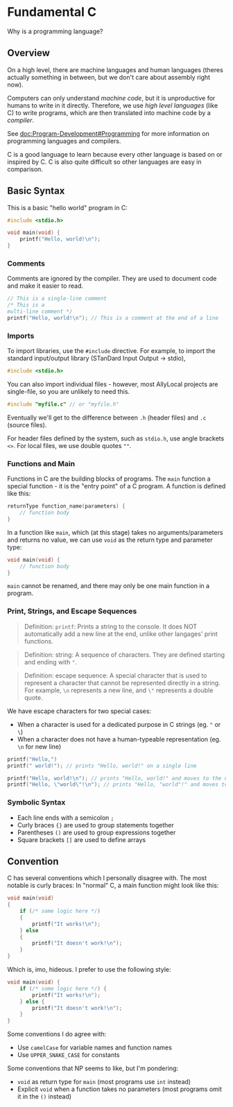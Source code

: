 # Fundamental C

Why is a programming language?

## Overview

On a high level, there are machine languages and human languages (theres actually something in between, 
but we don't care about assembly right now).

Computers can only understand *machine code*, but it is unproductive for humans to write in it directly. 
Therefore, we use *high level languages* (like C) to write programs, which are then translated into 
machine code by a *compiler*.

See <doc:Program-Development#Programming> for more information on programming languages and compilers.

C is a good language to learn because every other language is based on or inspired by C. C is also quite 
difficult so other languages are easy in comparison.

## Basic Syntax

This is a basic "hello world" program in C:
```c
#include <stdio.h>

void main(void) {
    printf("Hello, world!\n");
}
```

### Comments
Comments are ignored by the compiler. They are used to document code and make it easier to read.
```c
// This is a single-line comment
/* This is a
multi-line comment */
printf("Hello, world!\n"); // This is a comment at the end of a line
```

### Imports
To import libraries, use the `#include` directive. For example, to import the standard input/output 
library (STanDard Input Output -> stdio),
```c
#include <stdio.h>
```
You can also import individual files - however, most AllyLocal projects are single-file, so you are 
unlikely to need this.
```c
#include "myfile.c" // or "myfile.h"
```

Eventually we'll get to the difference between `.h` (header files) and `.c` (source files).

For header files defined by the system, such as `stdio.h`, use angle brackets `<>`. For local files, we 
use double quotes `""`.

### Functions and Main

Functions in C are the building blocks of programs. The `main` function a special function - it is the 
"entry point" of a C program. A function is defined like this:
```c
returnType function_name(parameters) {
    // function body
}
```
In a function like `main`, which (at this stage) takes no arguments/parameters and returns no value,
we can use `void` as the return type and parameter type:
```c
void main(void) {
    // function body
}
```

`main` cannot be renamed, and there may only be one main function in a program.

### Print, Strings, and Escape Sequences
> Definition: `printf`: Prints a string to the console. It does NOT automatically add a new line at the 
> end, unlike other langages' print functions.

> Definition: string: A sequence of characters. They are defined starting and ending with `"`.

> Definition: escape sequence: A special character that is used to represent a character that cannot be
> represented directly in a string. For example, `\n` represents a new line, and `\"` represents a double
> quote.

We have escape characters for two special cases:
- When a character is used for a dedicated purpose in C strings (eg. `"` or `\`)
- When a character does not have a human-typeable representation (eg. `\n` for new line)

```c
printf("Hello,")
printf(" world!"); // prints "Hello, world!" on a single line

printf("Hello, world!\n"); // prints "Hello, world!" and moves to the next line
printf("Hello, \"world\"!\n"); // prints "Hello, "world"!" and moves to the next line
```

### Symbolic Syntax
- Each line ends with a semicolon `;`
- Curly braces `{}` are used to group statements together
- Parentheses `()` are used to group expressions together
- Square brackets `[]` are used to define arrays

## Convention

C has several conventions which I personally disagree with. The most notable is curly braces: In "normal" C, a main function might look like this:
```c
void main(void) 
{
    if (/* some logic here */)
    {
        printf("It works!\n");
    } else
    {
        printf("It doesn't work!\n");
    }
}
```
Which is, imo, hideous. I prefer to use the following style:
```c
void main(void) {
    if (/* some logic here */) {
        printf("It works!\n");
    } else {
        printf("It doesn't work!\n");
    }
}
```

Some conventions I do agree with:
- Use `camelCase` for variable names and function names
- Use `UPPER_SNAKE_CASE` for constants

Some conventions that NP seems to like, but I'm pondering:
- `void` as return type for `main` (most programs use `int` instead)
- Explicit `void` when a function takes no parameters (most programs omit it in the `()` instead)